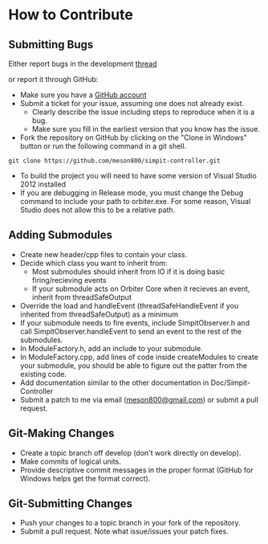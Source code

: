 How to Contribute
==================

Submitting Bugs
---------------
Either report bugs in the development [thread](http://orbiter-forum.com/showthread.php?t=32882)

or report it through GitHub:
* Make sure you have a [GitHub account](https://github.com/signup/free)
* Submit a ticket for your issue, assuming one does not already exist.
  * Clearly describe the issue including steps to reproduce when it is a bug.
  * Make sure you fill in the earliest version that you know has the issue.
* Fork the repository on GitHub by clicking on the "Clone in Windows" button or 
run the following command in a git shell.
```
git clone https://github.com/meson800/simpit-controller.git
```
* To build the project you will need to have some version of Visual Studio 2012 installed
* If you are debugging in Release mode, you must change the Debug command to include your path
to orbiter.exe.  For some reason, Visual Studio does not allow this to be a relative path.

Adding Submodules
-----------------
* Create new header/cpp files to contain your class.
* Decide which class you want to inherit from:
  * Most submodules should inherit from IO if it is doing basic firing/recieving events
  * If your submodule acts on Orbiter Core when it recieves an event, inherit from threadSafeOutput
* Override the load and handleEvent (threadSafeHandleEvent if you inherited from threadSafeOutput)
as a minimum
* If your submodule needs to fire events, include SimpitObserver.h and call SimpitObserver.handleEvent
to send an event to the rest of the submodules.
* In ModuleFactory.h, add an include to your submodule.
* In ModuleFactory.cpp, add lines of code inside createModules to create your submodule, you should be
able to figure out the patter from the existing code.
* Add documentation similar to the other documentation in Doc/Simpit-Controller
* Submit a patch to me via email (meson800@gmail.com) or submit a pull request.

Git-Making Changes
------------------

* Create a topic branch off develop (don't work directly on develop).
* Make commits of logical units.
* Provide descriptive commit messages in the proper format (GitHub for Windows 
  helps get the format correct).

Git-Submitting Changes
-----------------------

* Push your changes to a topic branch in your fork of the repository.
* Submit a pull request. Note what issue/issues your patch fixes.

